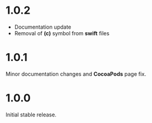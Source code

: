 # 1.0.2
* Documentation update
* Removal of **(c)** symbol from **swift** files

# 1.0.1
Minor documentation changes and **CocoaPods** page fix.

# 1.0.0
Initial stable release.
